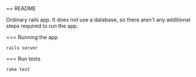 == README

Ordinary rails app. It does not use a database, so there aren't any additional
steps required to run the app.

=== Running the app

`rails server`

=== Run tests

`rake test`
